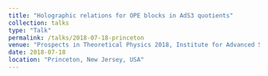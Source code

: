 ```yaml
---
title: "Holographic relations for OPE blocks in AdS3 quotients"
collection: talks
type: "Talk"
permalink: /talks/2018-07-18-princeton
venue: "Prospects in Theoretical Physics 2018, Institute for Advanced Study"
date: 2018-07-18
location: "Princeton, New Jersey, USA"
---
```

